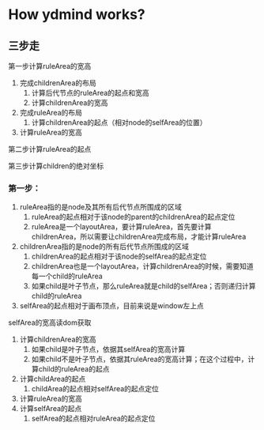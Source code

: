 # How ydmind works?

## 三步走

第一步计算ruleArea的宽高

1. 完成childrenArea的布局
   1. 计算后代节点的ruleArea的起点和宽高
   2. 计算childrenArea的宽高
2. 完成ruleArea的布局
   1. 计算childrenArea的起点（相对node的selfArea的位置）
3. 计算ruleArea的宽高

第二步计算ruleArea的起点

第三步计算children的绝对坐标

### 第一步：

1. ruleArea指的是node及其所有后代节点所围成的区域
   1. ruleArea的起点相对于该node的parent的childrenArea的起点定位
   2. ruleArea是一个layoutArea，要计算ruleArea，首先要计算childrenArea，所以需要让childrenArea完成布局，才能计算ruleArea
2. childrenArea指的是node的所有后代节点所围成的区域
   1. childrenArea的起点相对于该node的selfArea的起点定位
   2. childrenArea也是一个layoutArea，计算childrenArea的时候，需要知道每一个child的ruleArea
   3. 如果child是叶子节点，那么ruleArea就是child的selfArea；否则递归计算child的ruleArea
3. selfArea的起点相对于画布顶点，目前来说是window左上点



selfArea的宽高读dom获取

1. 计算childrenArea的宽高
   1. 如果child是叶子节点，依据其selfArea的宽高计算
   2. 如果child不是叶子节点，依据其ruleArea的宽高计算；在这个过程中，计算child的ruleArea的起点
2. 计算childArea的起点
   1. childArea的起点相对selfArea的起点定位
3. 计算ruleArea的宽高
4. 计算selfArea的起点
   1. selfArea的起点相对ruleArea的起点定位









